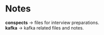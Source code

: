 # Notes

**conspects** -> files for interview preparations.\
**kafka** -> kafka related files and notes.